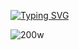 [![Typing SVG](https://readme-typing-svg.herokuapp.com?font=Tilt+neon&pause=1000&color=4A50A7&width=435&lines=Hello%2C+my+name+is+Rodrigo+Lima;I'm+a+Data+Engineer;Passionate+about+Data+and+Cybersec;Learning+Data+Engineer+and+Cybersec)](https://git.io/typing-svg)


![200w](https://user-images.githubusercontent.com/60203283/222028011-eddff911-dd0f-4205-bbab-6448ced8b5cd.gif)



